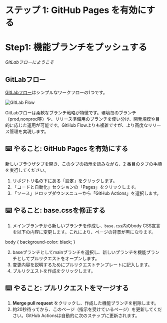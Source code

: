 # ステップ 1: GitHub Pages を有効にする

# Step1: 機能ブランチをプッシュする

_GitLabフローにようこそ_

## GitLabフロー

[GitLabフロー](https://about.gitlab.com/ja-jp/topics/version-control/what-is-gitlab-flow/)はシンプルなワークフローの1つです。

![GitLab Flow](https://qiita-image-store.s3.amazonaws.com/0/185389/68b5a27b-e32b-d61f-6020-96de3ba1d335.png)

GitLabフローは柔軟なブランチ戦略が特徴です。環境毎のブランチ（prod,nonprod等）や、リリース準備用のブランチを使い分け、開発規模や目的に応じた運用が可能です。GitHub Flowよりも複雑ですが、より高度なリリース管理を実現します。

## ⌨️ やること: GitHub Pages を有効にする

新しいブラウザタブを開き、このタブの指示を読みながら、2 番目のタブの手順を実行してください。

1. リポジトリ名の下にある「設定」をクリックします。
2. 「コードと自動化」セクションの「Pages」をクリックします。
3. 「ソース」ドロップダウンメニューから「GitHub Actions」を選択します。

## ⌨️ やること: base.cssを修正する

1. メインブランチから新しいブランチを作成し、`base.css`内のbody CSS宣言を以下の内容に変更します。これにより、ページの背景が黒になります。

body {
    background-color: black;
}

2. baseブランチとしてmainブランチを選択し、新しいブランチを機能ブランチとしてプルリクエストをオープンします。
3. 変更内容を説明するためにプルリクエストテンプレートに記入します。
4. プルリクエストを作成をクリックします。

## ⌨️ やること: プルリクエストをマージする

1. __Merge pull request__ をクリックし、作成した機能ブランチを削除します。
2. 約20秒待ってから、このページ（指示を受けているページ）を更新してください。GitHub Actionsは自動的に次のステップに更新されます。